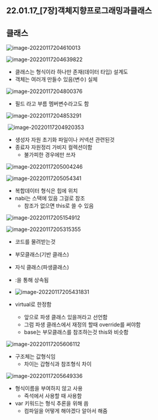 ## 22.01.17_[7장]객체지향프로그래밍과클래스

## 클래스

![image-20220117204610013](22.01.17_[7장]객체지향프로그래밍과클래스.assets/image-20220117204610013-16424199716451.png)

![image-20220117204639822](22.01.17_[7장]객체지향프로그래밍과클래스.assets/image-20220117204639822-16424200004512.png)

- 클래스는 형식이라 하나만 존재(데이터 타입) 설계도
- 객체는 여러개 만들수 있음(변수) 실체

![image-20220117204800376](22.01.17_[7장]객체지향프로그래밍과클래스.assets/image-20220117204800376.png)

- 필드 라고 부름 멤버변수라고도 함

![image-20220117204853291](22.01.17_[7장]객체지향프로그래밍과클래스.assets/image-20220117204853291-16424201340253.png)

​	![image-20220117204920353](22.01.17_[7장]객체지향프로그래밍과클래스.assets/image-20220117204920353.png)

- 생성자 자원 초기화 파일이나 커넥션 관련된것
- 종료자 자원정리 가비지 컬렉션이함
  -  불가피한 경우에만 쓰자

![image-20220117205004246](22.01.17_[7장]객체지향프로그래밍과클래스.assets/image-20220117205004246.png)

![image-20220117205054341](22.01.17_[7장]객체지향프로그래밍과클래스.assets/image-20220117205054341.png)

- 복합데이터 형식은 힙에 위치
- nabi는 스택에 있음 그걸로 참조
  - 참조가 없으면 this로 쓸 수 있음

![image-20220117205154912](22.01.17_[7장]객체지향프로그래밍과클래스.assets/image-20220117205154912.png)

![image-20220117205315355](22.01.17_[7장]객체지향프로그래밍과클래스.assets/image-20220117205315355.png)

- 코드를 물려받는것 
- 부모클래스(기반 클래스)
- 자식 클래스(파생클래스)
- :을 통해 상속됨
- ![image-20220117205431831](22.01.17_[7장]객체지향프로그래밍과클래스.assets/image-20220117205431831.png)

- virtual로 한정함
  - 앞으로 파생 클래스 있을꺼라고 선언함 
  - 그럼 파생 클래스에서 재정의 할때 override를 써야함
  - base는 부모클래스를 참조하는것 this와 비슷함

![image-20220117205606112](22.01.17_[7장]객체지향프로그래밍과클래스.assets/image-20220117205606112.png)

- 구조체는 값형식임
  - 차이는 갑형식과 참조형식 차이

![image-20220117205649336](22.01.17_[7장]객체지향프로그래밍과클래스.assets/image-20220117205649336.png)

- 형식이름을 부여하지 않고 사용
  - 즉석에서 사용할 때 사용함
- var 키워드는 형식 추론을 위해 씀
  - 컴파일을 어떻게 해야겠다 알아서 해줌


